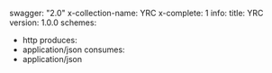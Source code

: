 swagger: "2.0"
x-collection-name: YRC
x-complete: 1
info:
  title: YRC
  version: 1.0.0
schemes:
- http
produces:
- application/json
consumes:
- application/json